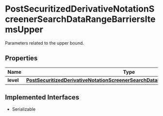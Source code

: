 

# PostSecuritizedDerivativeNotationScreenerSearchDataRangeBarriersItemsUpper

Parameters related to the upper bound.

## Properties

Name | Type | Description | Notes
------------ | ------------- | ------------- | -------------
**level** | [**PostSecuritizedDerivativeNotationScreenerSearchDataRangeBarriersItemsUpperLevel**](PostSecuritizedDerivativeNotationScreenerSearchDataRangeBarriersItemsUpperLevel.md) |  |  [optional]


## Implemented Interfaces

* Serializable



